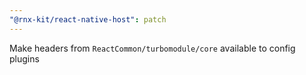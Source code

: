 ```yaml
---
"@rnx-kit/react-native-host": patch
---
```


Make headers from `ReactCommon/turbomodule/core` available to config plugins

